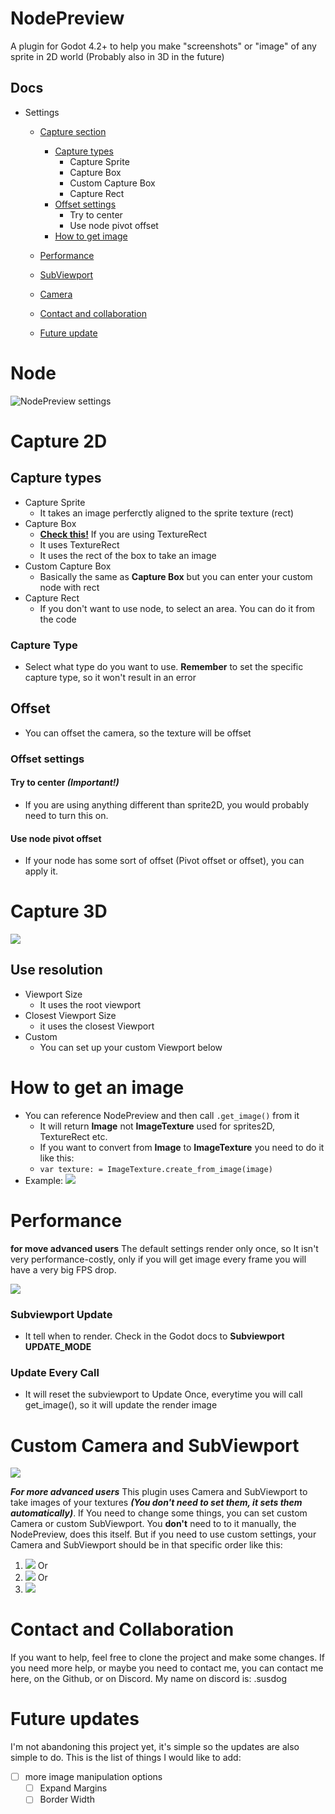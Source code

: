 # NodePreview
A plugin for Godot 4.2+ to help you make "screenshots" or "image" of any sprite in 2D world
(Probably also in 3D in the future)

## Docs
- Settings
	- [Capture section](#Capture)
		- [Capture types](#Capture-types)
			- Capture Sprite
			- Capture Box
			- Custom Capture Box
			- Capture Rect
		- [Offset settings](#offset-settings)
			- Try to center
			- Use node pivot offset
		- [How to get image](#how-to-get-image)
	- [Performance](#performance)
	- [SubViewport](#custom-camera-and-subviewport)
	- [Camera](#custom-camera-and-subviewport)

	- [Contact and collaboration](#contact-and-collaboration)
	- [Future update](#)


# Node
![NodePreview settings](docs_images/full_view2.png)

# Capture 2D
## Capture types
- Capture Sprite
	- It takes an image perferctly aligned to the sprite texture (rect)
- Capture Box
	- [**Check this!**](#try-to-center-important) If you are using TextureRect
	- It uses TextureRect
	- It uses the rect of the box to take an image
- Custom Capture Box
	- Basically the same as **Capture Box** but you can enter your custom node with rect
- Capture Rect
	- If you don't want to use node, to select an area. You can do it from the code

### Capture Type
- Select what type do you want to use. **Remember** to set the specific capture type, so it won't result in an error

## Offset
- You can offset the camera, so the texture will be offset

### Offset settings

#### Try to center ***(Important!)***
- If you are using anything different than sprite2D, you would probably need to turn this on.

#### Use node pivot offset
- If your node has some sort of offset (Pivot offset or offset), you can apply it.

# Capture 3D

![](docs_images/capture3d.png)


## Use resolution

- Viewport Size
	- It uses the root viewport
- Closest Viewport Size 
	- it uses the closest Viewport
- Custom
	- You can set up your custom Viewport below



# How to get an image
- You can reference NodePreview and then call ```.get_image()``` from it
	- It will return **Image** not **ImageTexture** used for sprites2D, TextureRect etc.
	- If you want to convert from **Image** to **ImageTexture** you need to do it like this:
	- ```var texture: = ImageTexture.create_from_image(image)```
- Example:
![](docs_images/how_to.png)

# Performance

**for move advanced users**
The default settings render only once, so It isn't very performance-costly, only if you will get image every frame you will have a very big FPS drop.

![](docs_images/performance.png)

### Subviewport Update 
- It tell when to render. Check in the Godot docs to **Subviewport UPDATE_MODE**

### Update Every Call
- It will reset the subviewport to Update Once, everytime you will call get_image(), so it will update the render image


# Custom Camera and SubViewport 
![](docs_images/subviewport_camera.png)

***For more advanced users***
This plugin uses Camera and SubViewport to take images of your textures ***(You don't need to set them, it sets them automatically)***. If
You need to change some things, you can set custom Camera or custom SubViewport. You **don't**
need to to it manually, the NodePreview, does this itself. But if you need to use custom settings,
your Camera and SubViewport should be in that specific order like this:
1. ![](docs_images/only_camera.png)
Or
2. ![](docs_images/only_subviewport.png)
Or
3. ![](docs_images/both.png)

# Contact and Collaboration
If you want to help, feel free to clone the project and make some changes.
If you need more help, or maybe you need to contact me, you can contact me here, on the Github, or on Discord.
My name on discord is: .susdog

# Future updates
I'm not abandoning this project yet, it's simple so the updates are also simple to do.
This is the list of things I would like to add:

- [ ] more image manipulation options
	- [ ] Expand Margins
	- [ ] Border Width
